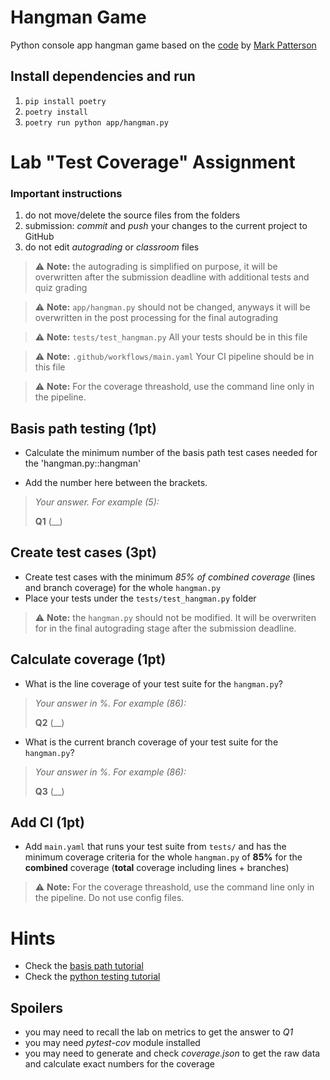# Hangman Game

Python console app hangman game based on the [code](https://github.com/markpatterson27/hangman-game) by [Mark Patterson](https://github.com/markpatterson27)

## Install dependencies and run

1. `pip install poetry`
2. `poetry install`
3. `poetry run python app/hangman.py`

# Lab "Test Coverage" Assignment

### Important instructions
1. do not move/delete the source files from the folders
1. submission: _commit_ and _push_ your changes to the current project to GitHub
1. do not edit _autograding_ or _classroom_ files
> :warning: **Note:** the autograding is simplified on purpose, it will be overwritten after the submission deadline with additional tests and quiz grading

> :warning: **Note:** `app/hangman.py` should not be changed, anyways it will be overwritten in the post processing for the final autograding

> :warning: **Note:** `tests/test_hangman.py` All your tests should be in this file

> :warning: **Note:** `.github/workflows/main.yaml` Your CI pipeline should be in this file

> :warning: **Note:** For the coverage threashold, use the command line only in the pipeline.

## Basis path testing (1pt)

* Calculate the minimum number of the basis path test cases needed for the 'hangman.py::hangman'

* Add the number here between the brackets.

> _Your answer. For example (5):_
>
> **Q1** (__)

## Create test cases (3pt)

* Create test cases with the minimum *85% of combined coverage* (lines and branch coverage) for the whole `hangman.py`
* Place your tests under the `tests/test_hangman.py` folder

> :warning: **Note:** the `hangman.py` should not be modified. It will be overwriten for in the final autograding stage after the submission deadline.

## Calculate coverage (1pt)

* What is the line coverage of your test suite for the `hangman.py`?
> _Your answer in %. For example (86):_
>
> **Q2** (__)

* What is the current branch coverage of your test suite for the `hangman.py`?
> _Your answer in %. For example (86):_
>
> **Q3** (__)


## Add CI (1pt)
* Add `main.yaml` that runs your test suite from `tests/` and has the minimum coverage criteria for the whole `hangman.py` of **85%** for the **combined** coverage (**total** coverage including lines + branches)

> :warning: **Note:** For the coverage threashold, use the command line only in the pipeline. Do not use config files. 

# Hints
* Check the [basis path tutorial](https://www.tutorialspoint.com/path-testing-and-basis-path-testing-with-example)
* Check the [python testing tutorial](https://testdriven.io/blog/testing-python/)


## Spoilers
* you may need to recall the lab on metrics to get the answer to _Q1_
* you may need _pytest-cov_ module installed
* you may need to generate and check _coverage.json_ to get the raw data and calculate exact numbers for the coverage